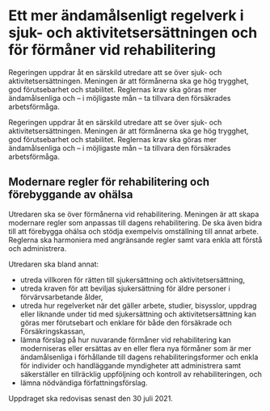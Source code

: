 # Ett mer ändamålsenligt regelverk i sjuk- och aktivitetsersättningen och för förmåner vid rehabilitering

Regeringen uppdrar åt en särskild utredare att se över sjuk- och aktivitetsersättningen. Meningen är att förmånerna ska ge hög trygghet, god förutsebarhet och stabilitet. Reglernas krav ska göras mer ändamålsenliga och – i möjligaste mån – ta tillvara den försäkrades arbetsförmåga.

Regeringen uppdrar åt en särskild utredare att se över sjuk- och aktivitetsersättningen. Meningen är att förmånerna ska ge hög trygghet, god förutsebarhet och stabilitet. Reglernas krav ska göras mer ändamålsenliga och – i möjligaste mån – ta tillvara den försäkrades arbetsförmåga.

## Modernare regler för rehabilitering och förebyggande av ohälsa

Utredaren ska se över förmånerna vid rehabilitering. Meningen är att skapa modernare regler som anpassas till dagens rehabilitering. De ska även bidra till att förebygga ohälsa och stödja exempelvis omställning till annat arbete. Reglerna ska harmoniera med angränsande regler samt vara enkla att förstå och administrera.

Utredaren ska bland annat:

* utreda villkoren för rätten till sjukersättning och aktivitetsersättning,
* utreda kraven för att beviljas sjukersättning för äldre personer i förvärvsarbetande ålder,
* utreda hur regelverket när det gäller arbete, studier, bisysslor, uppdrag eller liknande under tid med sjukersättning och aktivitetsersättning kan göras mer förutsebart och enklare för både den försäkrade och Försäkringskassan,
* lämna förslag på hur nuvarande förmåner vid rehabilitering kan moderniseras eller ersättas av en eller flera nya förmåner som är mer ändamålsenliga i förhållande till dagens rehabiliteringsformer och enkla för individer och handläggande myndigheter att administrera samt säkerställer en tillräcklig uppföljning och kontroll av rehabiliteringen, och
* lämna nödvändiga författningsförslag.

Uppdraget ska redovisas senast den 30 juli 2021.

